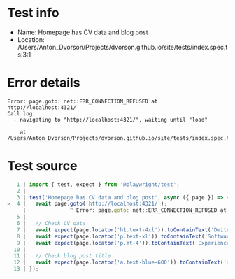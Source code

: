 # Test info

- Name: Homepage has CV data and blog post
- Location: /Users/Anton_Dvorson/Projects/dvorson.github.io/site/tests/index.spec.ts:3:1

# Error details

```
Error: page.goto: net::ERR_CONNECTION_REFUSED at http://localhost:4321/
Call log:
  - navigating to "http://localhost:4321/", waiting until "load"

    at /Users/Anton_Dvorson/Projects/dvorson.github.io/site/tests/index.spec.ts:4:14
```

# Test source

```ts
   1 | import { test, expect } from '@playwright/test';
   2 |
   3 | test('Homepage has CV data and blog post', async ({ page }) => {
>  4 |   await page.goto('http://localhost:4321/');
     |              ^ Error: page.goto: net::ERR_CONNECTION_REFUSED at http://localhost:4321/
   5 |
   6 |   // Check CV data
   7 |   await expect(page.locator('h1.text-4xl')).toContainText('Dmitry V.');
   8 |   await expect(page.locator('p.text-xl')).toContainText('Software Engineer');
   9 |   await expect(page.locator('p.mt-4')).toContainText('Experienced software engineer');
  10 |
  11 |   // Check blog post title
  12 |   await expect(page.locator('a.text-blue-600')).toContainText('Hello World: First Blog Post');
  13 | });
```